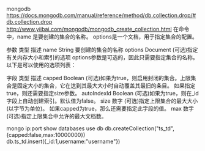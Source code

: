 mongodb
https://docs.mongodb.com/manual/reference/method/db.collection.drop/#db.collection.drop
http://www.yiibai.com/mongodb/mongodb_create_collection.html
在命令中，name 是要创建的集合的名称。 options是一个文档，用于指定集合的配置。

参数	类型	描述
name	String	要创建的集合的名称
options	Document	(可选)指定有关内存大小和索引的选项
options参数是可选的，因此只需要指定集合的名称。 以下是可以使用的选项列表：

字段	类型	描述
capped	Boolean	(可选)如果为true，则启用封闭的集合。上限集合是固定大小的集合，它在达到其最大大小时自动覆盖其最旧的条目。 如果指定true，则还需要指定size参数。
autoIndexId	Boolean	(可选)如果为true，则在_id字段上自动创建索引。默认值为false。
size	数字	(可选)指定上限集合的最大大小(以字节为单位)。 如果capped为true，那么还需要指定此字段的值。
max	数字	(可选)指定上限集合中允许的最大文档数。

mongo ip:port
show databases
use db
db.createCollection("ts_td",{capped:false,max:10000000})
db.ts_td.insert({_id:1,username:"username"})
